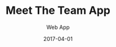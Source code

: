 ---
title: Meet The Team App
subtitle: Web App
layout: default
modal-id: 15
date: 2017-04-01
img: meet-the-team.png
thumbnail: meet-the-team-thumbnail.png
alt: Meet The Team App
project-date: 2017
client: HCL
client-url: http://gohcl.com/meet-the-team-app/index.html#/hcl-sales
category: Website Design
description: Marketing wanted to highlight and introduce the company sales team to perspective and current customers from all over the country.  The user needed to easily search for their area and industry type as well as keywords to find the sales person they're looking for.  I developed the App using Angular.js and Joomla!.

---